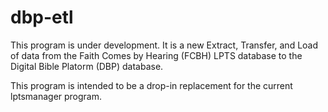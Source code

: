 # dbp-etl 

This program is under development.  It is a new Extract, Transfer, and Load of data from the Faith Comes by Hearing (FCBH) LPTS database to the Digital Bible Platorm (DBP) database.

This program is intended to be a drop-in replacement for the current lptsmanager program.

